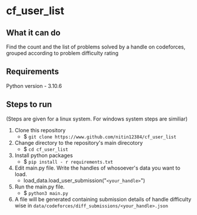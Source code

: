 # cf_user_list

## What it can do 
Find the count and the list of problems solved by a handle on codeforces, grouped according to problem difficulty rating

## Requirements
Python version - 3.10.6

## Steps to run 
(Steps are given for a linux system. For windows system steps are similiar)
1. Clone this repository
    - $ `git clone https://www.github.com/nitin12384/cf_user_list` 
2. Change directory to the repository's main direcotory
    - $ `cd cf_user_list`
3. Install python packages
    - $ `pip install - r requirements.txt`
4. Edit main.py file. Write the handles of whosoever's data you want to load.
    - load_data.load_user_submission("`<your_handle>`")
5. Run the main.py file.
    - $ `python3 main.py`
6. A file will be generated containing submission details of handle difficulty wise in `data/codeforces/diff_submissions/<your_handle>.json`
